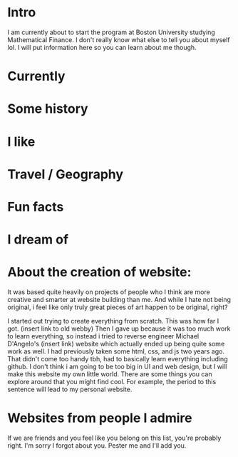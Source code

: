 
# Intro

I am currently about to start the program at Boston University studying Mathematical Finance. I don't really know what else to tell you about myself lol. I will put information here so you can learn about me though.

# Currently



# Some history



# I like


# Travel / Geography



# Fun facts



# I dream of

# About the creation of website:

It was based quite heavily on projects of people who I think are more creative and smarter at website building than me. And while I
hate not being original, i feel like only truly great pieces of art happen to be original, right?

I started out trying to create everything from scratch. This was how far I got. (insert link to old webby) Then I gave up because it was too much work to learn
everything, so instead i tried to reverse engineer Michael D'Angelo's (insert link) website which actually ended up being quite some work as well. I had previously taken some html, css, and js two years ago. That didn't come too handy tbh, had to basically learn everything including github. I don't think i am going to be too big in UI and web design, but I will make this website my own little world. There are some things you can explore around that you might find cool. For example, the period to this sentence will lead to my personal website.

# Websites from people I admire

If we are friends and you feel like you belong on this list, you're probably right. I'm sorry I forgot about you. Pester me and I'll add you.
